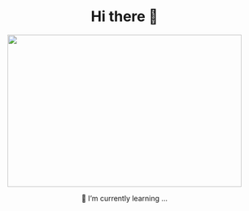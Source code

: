 <h1 align="center">Hi there 👋</h1>

<p align="center">
  <img width="460" height="300" src="https://i.pinimg.com/originals/80/fb/20/80fb20a4778ca8143bc26a8eb78492ee.gif">
</p>
<p align="center"> 🌱 I’m currently learning ... </p>

<!--
**Bruno4l/Bruno4l** is a ✨ _special_ ✨ repository because its `README.md` (this file) appears on your GitHub profile.

Here are some ideas to get you started:

- 🔭 I’m currently working on ...
- 🌱 I’m currently learning ...
- 👯 I’m looking to collaborate on ...
- 🤔 I’m looking for help with ...
- 💬 Ask me about ...
- 📫 How to reach me: ...
- 😄 Pronouns: ...
- ⚡ Fun fact: ...
-->
